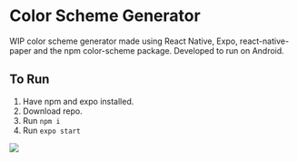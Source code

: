 # Color Scheme Generator

WIP color scheme generator made using React Native, Expo, react-native-paper and the npm color-scheme package.
Developed to run on Android.

## To Run
1. Have npm and expo installed.
2. Download repo.
3. Run ```npm i```
4. Run ```expo start```

![](./assets/screen_record.gif)
